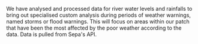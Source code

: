 We have analysed and processed data for river water levels and rainfalls to bring out specialised custom analysis during periods of weather warnings, named storms or flood warnings. This will focus on areas within our patch that have been the most affected by the poor weather according to the data. Data is pulled from Sepa's API.
